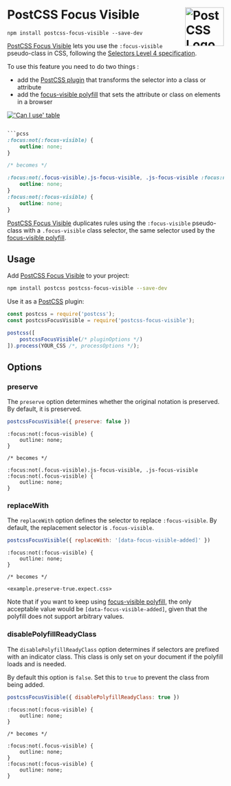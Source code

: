 # PostCSS Focus Visible [<img src="https://postcss.github.io/postcss/logo.svg" alt="PostCSS Logo" width="90" height="90" align="right">][PostCSS]

`npm install postcss-focus-visible --save-dev`

[PostCSS Focus Visible] lets you use the `:focus-visible` pseudo-class in CSS, 
following the [Selectors Level 4 specification].

To use this feature you need to do two things :
- add the [PostCSS plugin](#usage) that transforms the selector into a class or attribute
- add the [focus-visible polyfill] that sets the attribute or class on elements in a browser

[!['Can I use' table](https://caniuse.bitsofco.de/image/css-focus-visible.png)](https://caniuse.com/#feat=css-focus-visible)

```css

```pcss
:focus:not(:focus-visible) {
	outline: none;
}

/* becomes */

:focus:not(.focus-visible).js-focus-visible, .js-focus-visible :focus:not(.focus-visible) {
	outline: none;
}
:focus:not(:focus-visible) {
	outline: none;
}
```

[PostCSS Focus Visible] duplicates rules using the `:focus-visible` pseudo-class
with a `.focus-visible` class selector, the same selector used by the
[focus-visible polyfill].

## Usage

Add [PostCSS Focus Visible] to your project:

```bash
npm install postcss postcss-focus-visible --save-dev
```

Use it as a [PostCSS] plugin:

```js
const postcss = require('postcss');
const postcssFocusVisible = require('postcss-focus-visible');

postcss([
	postcssFocusVisible(/* pluginOptions */)
]).process(YOUR_CSS /*, processOptions */);
```



## Options

### preserve

The `preserve` option determines whether the original notation
is preserved. By default, it is preserved.

```js
postcssFocusVisible({ preserve: false })
```

```pcss
:focus:not(:focus-visible) {
	outline: none;
}

/* becomes */

:focus:not(.focus-visible).js-focus-visible, .js-focus-visible :focus:not(.focus-visible) {
	outline: none;
}
```

### replaceWith

The `replaceWith` option defines the selector to replace `:focus-visible`. By
default, the replacement selector is `.focus-visible`.

```js
postcssFocusVisible({ replaceWith: '[data-focus-visible-added]' })
```

```pcss
:focus:not(:focus-visible) {
	outline: none;
}

/* becomes */

<example.preserve-true.expect.css>
```

Note that if you want to keep using [focus-visible polyfill], the only 
acceptable value would be `[data-focus-visible-added]`,
given that the polyfill does not support arbitrary values.

### disablePolyfillReadyClass

The `disablePolyfillReadyClass` option determines if selectors are prefixed with an indicator class.
This class is only set on your document if the polyfill loads and is needed.

By default this option is `false`.
Set this to `true` to prevent the class from being added.

```js
postcssFocusVisible({ disablePolyfillReadyClass: true })
```

```pcss
:focus:not(:focus-visible) {
	outline: none;
}

/* becomes */

:focus:not(.focus-visible) {
	outline: none;
}
:focus:not(:focus-visible) {
	outline: none;
}
```

[cli-url]: https://github.com/csstools/postcss-plugins/actions/workflows/test.yml?query=workflow/test
[css-url]: https://cssdb.org/#focus-visible-pseudo-class
[discord]: https://discord.gg/bUadyRwkJS
[npm-url]: https://www.npmjs.com/package/postcss-focus-visible

[PostCSS]: https://github.com/postcss/postcss
[PostCSS Focus Visible]: https://github.com/csstools/postcss-plugins/tree/main/plugins/postcss-focus-visible
[Selectors Level 4 specification]: https://www.w3.org/TR/selectors-4/#the-focus-visible-pseudo
[focus-visible polyfill]: https://github.com/WICG/focus-visible
